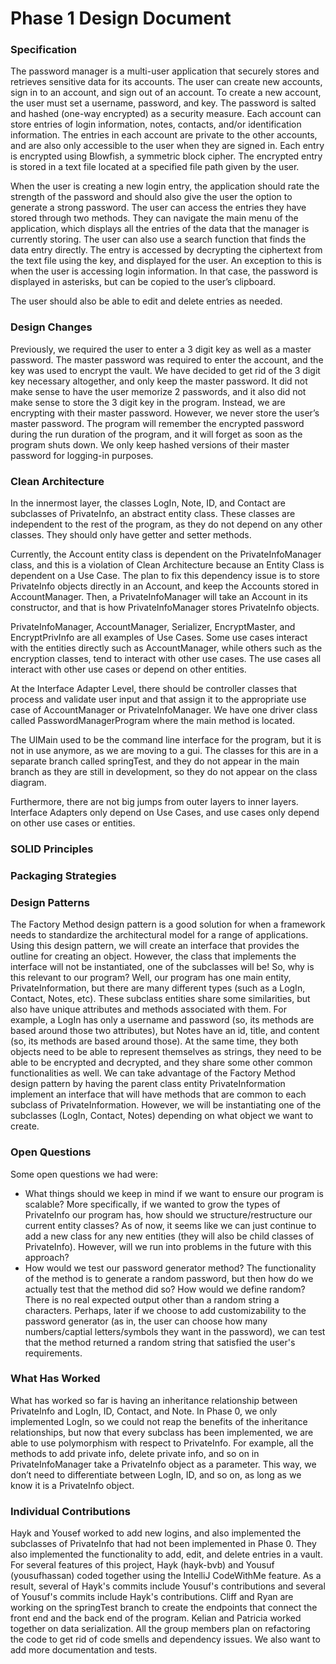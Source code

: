 
# Phase 1 Design Document

### Specification

The password manager is a multi-user application that securely stores and retrieves sensitive data for its accounts. The user can create new accounts, sign in to an account, and sign out of an account. To create a new account, the user must set a username, password, and key. The password is salted and hashed (one-way encrypted) as a security measure. Each account can store entries of login information, notes, contacts, and/or identification information. The entries in each account are private to the other accounts, and are also only accessible to the user when they are signed in. Each entry is encrypted using Blowfish, a symmetric block cipher. The encrypted entry is stored in a text file located at a specified file path given by the user.

When the user is creating a new login entry, the application should rate the strength of the password and should also give the user the option to generate a strong password.
The user can access the entries they have stored through two methods. They can navigate the main menu of the application, which displays all the entries of the data that the manager is currently storing. The user can also use a search function that finds the data entry directly. The entry is accessed by decrypting the ciphertext from the text file using the key, and displayed for the user. An exception to this is when the user is accessing login information. In that case, the password is displayed in asterisks, but can be copied to the user’s clipboard.

The user should also be able to edit and delete entries as needed.

### Design Changes

Previously, we required the user to enter a 3 digit key as well as a master password. The master password was required to enter the account, and the key was used to encrypt the vault. We have decided to get rid of the 3 digit key necessary altogether, and only keep the master password. It did not make sense to have the user memorize 2 passwords, and it also did not make sense to store the 3 digit key in the program. Instead, we are encrypting with their master password. However, we never store the user’s master password. The program will remember the encrypted password during the run duration of the program, and it will forget as soon as the program shuts down. We only keep hashed versions of their master password for logging-in purposes.

### Clean Architecture

In the innermost layer, the classes LogIn, Note, ID, and Contact are subclasses of PrivateInfo, an abstract entity class.  These classes are independent to the rest of the program, as they do not depend on any other classes. They should only have getter and setter methods. 

Currently, the Account entity class is dependent on the PrivateInfoManager class, and this is a violation of Clean Architecture because an Entity Class is dependent on a Use Case. The plan to fix this dependency issue is to store PrivateInfo objects directly in an Account, and keep the Accounts stored in AccountManager. Then, a PrivateInfoManager will take an Account in its constructor, and that is how PrivateInfoManager stores PrivateInfo objects. 

PrivateInfoManager, AccountManager, Serializer, EncryptMaster, and EncryptPrivInfo are all examples of Use Cases. Some use cases interact with the entities directly such as AccountManager, while others such as the encryption classes, tend to interact with other use cases. The use cases all interact with other use cases or depend on other entities. 

At the Interface Adapter Level, there should be controller classes that process and validate user input and that assign it to the appropriate use case of AccountManager or PrivateInfoManager. We have one driver class called PasswordManagerProgram where the main method is located. 

The UIMain used to be the command line interface for the program, but it is not in use anymore, as we are moving to a gui. The classes for this are in a separate branch called springTest, and they do not appear in the main branch as they are still in development, so they do not appear on the class diagram. 

Furthermore, there are not big jumps from outer layers to inner layers. Interface Adapters only depend on Use Cases, and use cases only depend on other use cases or entities. 

### SOLID Principles

### Packaging Strategies


### Design Patterns
The Factory Method design pattern is a good solution for when a framework needs to standardize the architectural model for a range of applications. Using this design pattern, we will create an interface that provides the outline for creating an object. However, the class that implements the interface will not be instantiated, one of the subclasses will be!
So, why is this relevant to our program? Well, our program has one main entity, PrivateInformation, but there are many different types (such as a LogIn, Contact, Notes, etc). These subclass entities share some similarities, but also have unique attributes and methods associated with them. For example, a LogIn has only a username and password (so, its methods are based around those two attributes), but Notes have an id, title, and content (so, its methods are based around those). At the same time, they both objects need to be able to represent themselves as strings, they need to be able to be encrypted and decrypted, and they share some other common functionalities as well.
We can take advantage of the Factory Method design pattern by having the parent class entity PrivateInformation implement an interface that will have methods that are common to each subclass of PrivateInformation. However, we will be instantiating one of the subclasses (LogIn, Contact, Notes) depending on what object we want to create.


### Open Questions
Some open questions we had were:
- What things should we keep in mind if we want to ensure our program is scalable? More specifically, if we wanted to grow the types of PrivateInfo our program has, how should we structure/restructure our current entity classes? As of now, it seems like we can just continue to add a new class for any new entities (they will also be child classes of PrivateInfo). However, will we run into problems in the future with this approach?
- How would we test our password generator method? The functionality of the method is to generate a random password, but then how do we actually test that the method did so? How would we define random? There is no real expected output other than a random string a characters. Perhaps, later if we choose to add customizability to the password generator (as in, the user can choose how many numbers/captial letters/symbols they want in the password), we can test that the method returned a random string that satisfied the user's requirements.

### What Has Worked

What has worked so far is having an inheritance relationship between PrivateInfo and LogIn, ID, Contact, and Note. In Phase 0, we only implemented LogIn, so we could not reap the benefits of the inheritance relationships, but now that every subclass has been implemented, we are able to use polymorphism with respect to PrivateInfo. For example, all the methods to add private info, delete private info, and so on in PrivateInfoManager take a PrivateInfo object as a parameter. This way, we don’t need to differentiate between LogIn, ID, and so on, as long as we know it is a PrivateInfo object. 

### Individual Contributions

Hayk and Yousef worked to add new logins, and also implemented the subclasses of PrivateInfo that had not been implemented in Phase 0. They also implemented the functionality to add, edit, and delete entries in a vault. For several features of this project, Hayk (hayk-bvb) and Yousuf (yousufhassan) coded together using the IntelliJ CodeWithMe feature. As a result, several of Hayk's commits include Yousuf's contributions and several of Yousuf's commits include Hayk's contributions. Cliff and Ryan are working on the springTest branch to create the endpoints that connect the front end and the back end of the program. Kelian and Patricia worked together on data serialization. All the group members plan on refactoring the code to get rid of code smells and dependency issues. We also want to add more documentation and tests. 


